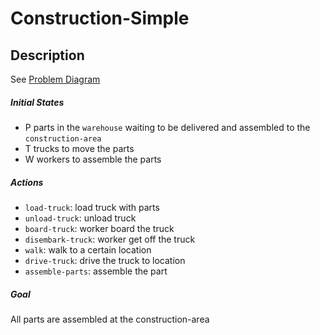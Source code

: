 # Construction-Simple

## Description
See [Problem Diagram](construction-simple.jpeg)

##### Initial States
- P parts in the `warehouse` waiting to be delivered and assembled to the `construction-area`
- T trucks to move the parts
- W workers to assemble the parts

##### Actions
- `load-truck`: load truck with parts
- `unload-truck`: unload truck
- `board-truck`: worker board the truck
- `disembark-truck`: worker get off the truck
- `walk`: walk to a certain location
- `drive-truck`: drive the truck to location
- `assemble-parts`: assemble the part

##### Goal
All parts are assembled at the construction-area